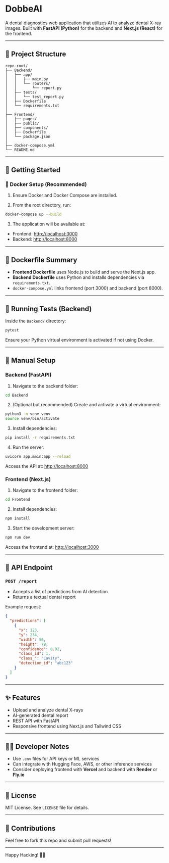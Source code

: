 # DobbeAI

A dental diagnostics web application that utilizes AI to analyze dental X-ray images. Built with **FastAPI (Python)** for the backend and **Next.js (React)** for the frontend.

---

## 📁 Project Structure

```plaintext
repo-root/
├── Backend/
│   ├── app/
│   │   ├── main.py
│   │   └── routers/
│   │       └── report.py
│   ├── tests/
│   │   └── test_report.py
│   ├── Dockerfile
│   └── requirements.txt
│
├── Frontend/
│   ├── pages/
│   ├── public/
│   ├── components/
│   ├── Dockerfile
│   └── package.json
│
├── docker-compose.yml
└── README.md
```

---

## 🚀 Getting Started

### 🐳 Docker Setup (Recommended)

1. Ensure Docker and Docker Compose are installed.

2. From the root directory, run:

```bash
docker-compose up --build
```

3. The application will be available at:
- Frontend: [http://localhost:3000](http://localhost:3000)
- Backend: [http://localhost:8000](http://localhost:8000)

---

## 📂 Dockerfile Summary

- **Frontend Dockerfile** uses Node.js to build and serve the Next.js app.
- **Backend Dockerfile** uses Python and installs dependencies via `requirements.txt`.
- `docker-compose.yml` links frontend (port 3000) and backend (port 8000).

---

## 🧪 Running Tests (Backend)

Inside the `Backend/` directory:

```bash
pytest
```

Ensure your Python virtual environment is activated if not using Docker.

---

## 🔧 Manual Setup

### Backend (FastAPI)

1. Navigate to the backend folder:
```bash
cd Backend
```

2. (Optional but recommended) Create and activate a virtual environment:
```bash
python3 -m venv venv
source venv/bin/activate
```

3. Install dependencies:
```bash
pip install -r requirements.txt
```

4. Run the server:
```bash
uvicorn app.main:app --reload
```

Access the API at: [http://localhost:8000](http://localhost:8000)

### Frontend (Next.js)

1. Navigate to the frontend folder:
```bash
cd Frontend
```

2. Install dependencies:
```bash
npm install
```

3. Start the development server:
```bash
npm run dev
```

Access the frontend at: [http://localhost:3000](http://localhost:3000)

---

## 📩 API Endpoint

### `POST /report`

- Accepts a list of predictions from AI detection
- Returns a textual dental report

Example request:

```json
{
  "predictions": [
    {
      "x": 123,
      "y": 234,
      "width": 56,
      "height": 78,
      "confidence": 0.92,
      "class_id": 1,
      "class_": "Cavity",
      "detection_id": "abc123"
    }
  ]
}
```

---

## ✨ Features

- Upload and analyze dental X-rays
- AI-generated dental report
- REST API with FastAPI
- Responsive frontend using Next.js and Tailwind CSS

---

## 👨‍💻 Developer Notes

- Use `.env` files for API keys or ML services
- Can integrate with Hugging Face, AWS, or other inference services
- Consider deploying frontend with **Vercel** and backend with **Render** or **Fly.io**

---

## 📜 License

MIT License. See `LICENSE` file for details.

---

## 🙌 Contributions

Feel free to fork this repo and submit pull requests!

---

Happy Hacking! 🦷🚀